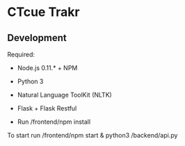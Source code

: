 CTcue Trakr
=========

## Development

Required:
- Node.js 0.11.* + NPM
- Python 3
- Natural Language ToolKit (NLTK)
- Flask + Flask Restful

- Run /frontend/npm install

To start run /frontend/npm start & python3 /backend/api.py